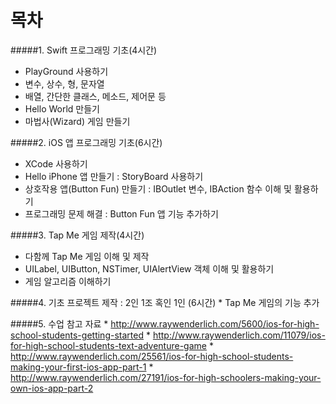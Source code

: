 # 목차

#####1. Swift 프로그래밍 기초(4시간)
* PlayGround 사용하기
* 변수, 상수, 형, 문자열
* 배열, 간단한 클래스, 메소드, 제어문 등
* Hello World 만들기
* 마법사(Wizard) 게임 만들기

#####2. iOS 앱 프로그래밍 기초(6시간)
* XCode 사용하기
* Hello iPhone 앱 만들기 : StoryBoard 사용하기
* 상호작용 앱(Button Fun) 만들기 : IBOutlet 변수, IBAction 함수 이해 및 활용하기
* 프로그래밍 문제 해결 : Button Fun 앱 기능 추가하기

#####3. Tap Me 게임 제작(4시간)
* 다함께 Tap Me 게임 이해 및 제작
* UILabel, UIButton, NSTimer, UIAlertView 객체 이해 및 활용하기
* 게임 알고리즘 이해하기

#####4. 기초 프로젝트 제작 : 2인 1조 혹인 1인 (6시간) 
* 
Tap Me 게임의 기능 추가

#####5. 수업 참고 자료
* 
http://www.raywenderlich.com/5600/ios-for-high-school-students-getting-started
* 
http://www.raywenderlich.com/11079/ios-for-high-school-students-text-adventure-game
* 
http://www.raywenderlich.com/25561/ios-for-high-school-students-making-your-first-ios-app-part-1
* 
http://www.raywenderlich.com/27191/ios-for-high-schoolers-making-your-own-ios-app-part-2



